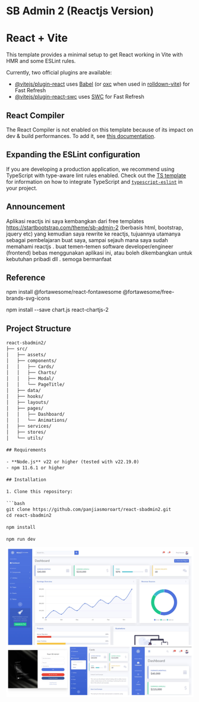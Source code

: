 # SB Admin 2 (Reactjs Version)

# React + Vite

This template provides a minimal setup to get React working in Vite with HMR and some ESLint rules.

Currently, two official plugins are available:

- [@vitejs/plugin-react](https://github.com/vitejs/vite-plugin-react/blob/main/packages/plugin-react) uses [Babel](https://babeljs.io/) (or [oxc](https://oxc.rs) when used in [rolldown-vite](https://vite.dev/guide/rolldown)) for Fast Refresh
- [@vitejs/plugin-react-swc](https://github.com/vitejs/vite-plugin-react/blob/main/packages/plugin-react-swc) uses [SWC](https://swc.rs/) for Fast Refresh

## React Compiler

The React Compiler is not enabled on this template because of its impact on dev & build performances. To add it, see [this documentation](https://react.dev/learn/react-compiler/installation).

## Expanding the ESLint configuration

If you are developing a production application, we recommend using TypeScript with type-aware lint rules enabled. Check out the [TS template](https://github.com/vitejs/vite/tree/main/packages/create-vite/template-react-ts) for information on how to integrate TypeScript and [`typescript-eslint`](https://typescript-eslint.io) in your project.


## Announcement

Aplikasi reactjs ini saya kembangkan dari free templates https://startbootstrap.com/theme/sb-admin-2 (berbasis html, bootstrap, jquery etc)
yang kemudian saya rewrite ke reactjs, tujuannya utamanya sebagai pembelajaran buat saya, sampai sejauh mana saya sudah memahami reactjs .
buat temen-temen  software developer/engineer (frontend) bebas menggunakan aplikasi ini, atau boleh dikembangkan 
untuk kebutuhan pribadi dll . semoga bermanfaat

## Reference 

npm install @fortawesome/react-fontawesome @fortawesome/free-brands-svg-icons

npm install --save chart.js react-chartjs-2

## Project Structure

```text
react-sbadmin2/
├── src/
│   ├── assets/
│   ├── components/
│   │   ├── Cards/
│   │   ├── Charts/
│   │   ├── Modal/
│   │   └── PageTitle/
│   ├── data/
│   ├── hooks/
│   ├── layouts/
│   ├── pages/
│   │   ├── Dashboard/
│   │   └── Animations/
│   ├── services/
│   ├── stores/
│   └── utils/

## Requirements

- **Node.js** v22 or higher (tested with v22.19.0)
- npm 11.6.1 or higher

## Installation

1. Clone this repository:

```bash
git clone https://github.com/panjiasmoroart/react-sbadmin2.git
cd react-sbadmin2

npm install

npm run dev

```

![Dashboard Screenshot](./public/img/Reactjs-SB-Admin-2.jpg)

